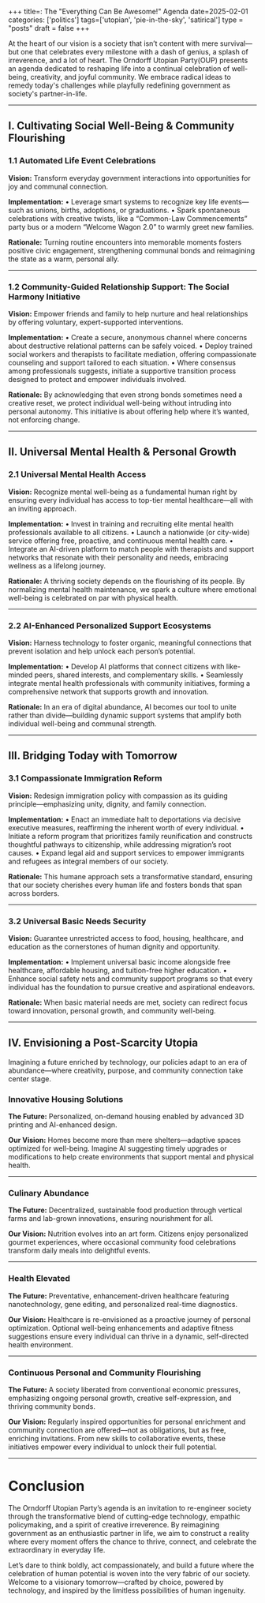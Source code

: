 +++
title=: The "Everything Can Be Awesome!" Agenda
date=2025-02-01
categories: ['politics']
tags=['utopian', 'pie-in-the-sky', 'satirical']
type = "posts"
draft = false
+++

At the heart of our vision is a society that isn’t content with mere survival—but one that celebrates every milestone with a dash of genius, a splash of irreverence, and a lot of heart. The Orndorff Utopian Party(OUP) presents an agenda dedicated to reshaping life into a continual celebration of well-being, creativity, and joyful community. We embrace radical ideas to remedy today's challenges while playfully redefining government as society's partner-in-life.

--------------------------------------------------

## I. Cultivating Social Well-Being & Community Flourishing

### 1.1 Automated Life Event Celebrations

**Vision:**
Transform everyday government interactions into opportunities for joy and communal connection.

**Implementation:**
• Leverage smart systems to recognize key life events—such as unions, births, adoptions, or graduations.
• Spark spontaneous celebrations with creative twists, like a “Common-Law Commencements” party bus or a modern “Welcome Wagon 2.0” to warmly greet new families.

**Rationale:**
Turning routine encounters into memorable moments fosters positive civic engagement, strengthening communal bonds and reimagining the state as a warm, personal ally.

---

### 1.2 Community-Guided Relationship Support: The Social Harmony Initiative

**Vision:**
Empower friends and family to help nurture and heal relationships by offering voluntary, expert-supported interventions.

**Implementation:**
• Create a secure, anonymous channel where concerns about destructive relational patterns can be safely voiced.
• Deploy trained social workers and therapists to facilitate mediation, offering compassionate counseling and support tailored to each situation.
• Where consensus among professionals suggests, initiate a supportive transition process designed to protect and empower individuals involved.

**Rationale:**
By acknowledging that even strong bonds sometimes need a creative reset, we protect individual well-being without intruding into personal autonomy. This initiative is about offering help where it’s wanted, not enforcing change.

--------------------------------------------------

## II. Universal Mental Health & Personal Growth

### 2.1 Universal Mental Health Access

**Vision:**
Recognize mental well-being as a fundamental human right by ensuring every individual has access to top-tier mental healthcare—all with an inviting approach.

**Implementation:**
• Invest in training and recruiting elite mental health professionals available to all citizens.
• Launch a nationwide (or city-wide) service offering free, proactive, and continuous mental health care.
• Integrate an AI-driven platform to match people with therapists and support networks that resonate with their personality and needs, embracing wellness as a lifelong journey.

**Rationale:**
A thriving society depends on the flourishing of its people. By normalizing mental health maintenance, we spark a culture where emotional well-being is celebrated on par with physical health.

---

### 2.2 AI-Enhanced Personalized Support Ecosystems

**Vision:**
Harness technology to foster organic, meaningful connections that prevent isolation and help unlock each person’s potential.

**Implementation:**
• Develop AI platforms that connect citizens with like-minded peers, shared interests, and complementary skills.
• Seamlessly integrate mental health professionals with community initiatives, forming a comprehensive network that supports growth and innovation.

**Rationale:**
In an era of digital abundance, AI becomes our tool to unite rather than divide—building dynamic support systems that amplify both individual well-being and communal strength.

--------------------------------------------------

## III. Bridging Today with Tomorrow

### 3.1 Compassionate Immigration Reform

**Vision:**
Redesign immigration policy with compassion as its guiding principle—emphasizing unity, dignity, and family connection.

**Implementation:**
• Enact an immediate halt to deportations via decisive executive measures, reaffirming the inherent worth of every individual.
• Initiate a reform program that prioritizes family reunification and constructs thoughtful pathways to citizenship, while addressing migration’s root causes.
• Expand legal aid and support services to empower immigrants and refugees as integral members of our society.

**Rationale:**
This humane approach sets a transformative standard, ensuring that our society cherishes every human life and fosters bonds that span across borders.

---

### 3.2 Universal Basic Needs Security

**Vision:**
Guarantee unrestricted access to food, housing, healthcare, and education as the cornerstones of human dignity and opportunity.

**Implementation:**
• Implement universal basic income alongside free healthcare, affordable housing, and tuition-free higher education.
• Enhance social safety nets and community support programs so that every individual has the foundation to pursue creative and aspirational endeavors.

**Rationale:**
When basic material needs are met, society can redirect focus toward innovation, personal growth, and community well-being.

--------------------------------------------------

## IV. Envisioning a Post-Scarcity Utopia

Imagining a future enriched by technology, our policies adapt to an era of abundance—where creativity, purpose, and community connection take center stage.

### Innovative Housing Solutions

**The Future:**
Personalized, on-demand housing enabled by advanced 3D printing and AI-enhanced design.

**Our Vision:**
Homes become more than mere shelters—adaptive spaces optimized for well-being. Imagine AI suggesting timely upgrades or modifications to help create environments that support mental and physical health.

---

### Culinary Abundance

**The Future:**
Decentralized, sustainable food production through vertical farms and lab-grown innovations, ensuring nourishment for all.

**Our Vision:**
Nutrition evolves into an art form. Citizens enjoy personalized gourmet experiences, where occasional community food celebrations transform daily meals into delightful events.

---

### Health Elevated

**The Future:**
Preventative, enhancement-driven healthcare featuring nanotechnology, gene editing, and personalized real-time diagnostics.

**Our Vision:**
Healthcare is re-envisioned as a proactive journey of personal optimization. Optional well-being enhancements and adaptive fitness suggestions ensure every individual can thrive in a dynamic, self-directed health environment.

---

### Continuous Personal and Community Flourishing

**The Future:**
A society liberated from conventional economic pressures, emphasizing ongoing personal growth, creative self-expression, and thriving community bonds.

**Our Vision:**
Regularly inspired opportunities for personal enrichment and community connection are offered—not as obligations, but as free, enriching invitations. From new skills to collaborative events, these initiatives empower every individual to unlock their full potential.

--------------------------------------------------

# Conclusion

The Orndorff Utopian Party’s agenda is an invitation to re-engineer society through the transformative blend of cutting-edge technology, empathic policymaking, and a spirit of creative irreverence. By reimagining government as an enthusiastic partner in life, we aim to construct a reality where every moment offers the chance to thrive, connect, and celebrate the extraordinary in everyday life.

Let’s dare to think boldly, act compassionately, and build a future where the celebration of human potential is woven into the very fabric of our society. Welcome to a visionary tomorrow—crafted by choice, powered by technology, and inspired by the limitless possibilities of human ingenuity.

